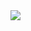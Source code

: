 <a href="https://www.telerik.com/kendo-react-ui/?utm_medium=referral&utm_source=npm&utm_campaign=kendo-ui-react-trial-npm-treeview&utm_content=banner" target="_blank">
<img src="https://www.telerik.com/kendo-react-ui/npm-banner.svg">
</a>